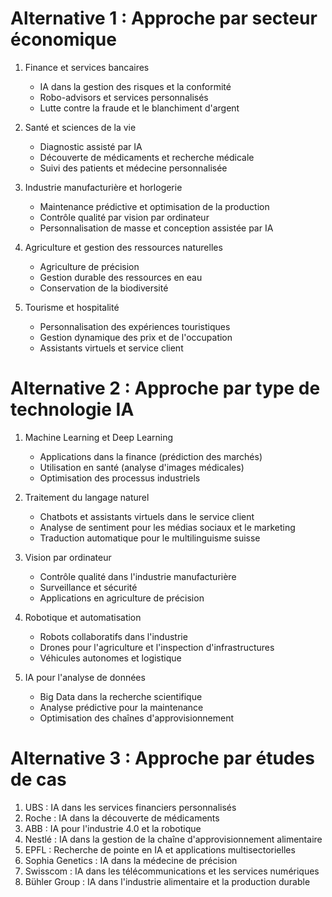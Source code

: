 # Alternative 1 : Approche par secteur économique

1. Finance et services bancaires
   - IA dans la gestion des risques et la conformité
   - Robo-advisors et services personnalisés
   - Lutte contre la fraude et le blanchiment d'argent

2. Santé et sciences de la vie
   - Diagnostic assisté par IA
   - Découverte de médicaments et recherche médicale
   - Suivi des patients et médecine personnalisée

3. Industrie manufacturière et horlogerie
   - Maintenance prédictive et optimisation de la production
   - Contrôle qualité par vision par ordinateur
   - Personnalisation de masse et conception assistée par IA

4. Agriculture et gestion des ressources naturelles
   - Agriculture de précision
   - Gestion durable des ressources en eau
   - Conservation de la biodiversité

5. Tourisme et hospitalité
   - Personnalisation des expériences touristiques
   - Gestion dynamique des prix et de l'occupation
   - Assistants virtuels et service client

# Alternative 2 : Approche par type de technologie IA

1. Machine Learning et Deep Learning
   - Applications dans la finance (prédiction des marchés)
   - Utilisation en santé (analyse d'images médicales)
   - Optimisation des processus industriels

2. Traitement du langage naturel
   - Chatbots et assistants virtuels dans le service client
   - Analyse de sentiment pour les médias sociaux et le marketing
   - Traduction automatique pour le multilinguisme suisse

3. Vision par ordinateur
   - Contrôle qualité dans l'industrie manufacturière
   - Surveillance et sécurité
   - Applications en agriculture de précision

4. Robotique et automatisation
   - Robots collaboratifs dans l'industrie
   - Drones pour l'agriculture et l'inspection d'infrastructures
   - Véhicules autonomes et logistique

5. IA pour l'analyse de données
   - Big Data dans la recherche scientifique
   - Analyse prédictive pour la maintenance
   - Optimisation des chaînes d'approvisionnement

# Alternative 3 : Approche par études de cas

1. UBS : IA dans les services financiers personnalisés
2. Roche : IA dans la découverte de médicaments
3. ABB : IA pour l'industrie 4.0 et la robotique
4. Nestlé : IA dans la gestion de la chaîne d'approvisionnement alimentaire
5. EPFL : Recherche de pointe en IA et applications multisectorielles
6. Sophia Genetics : IA dans la médecine de précision
7. Swisscom : IA dans les télécommunications et les services numériques
8. Bühler Group : IA dans l'industrie alimentaire et la production durable
